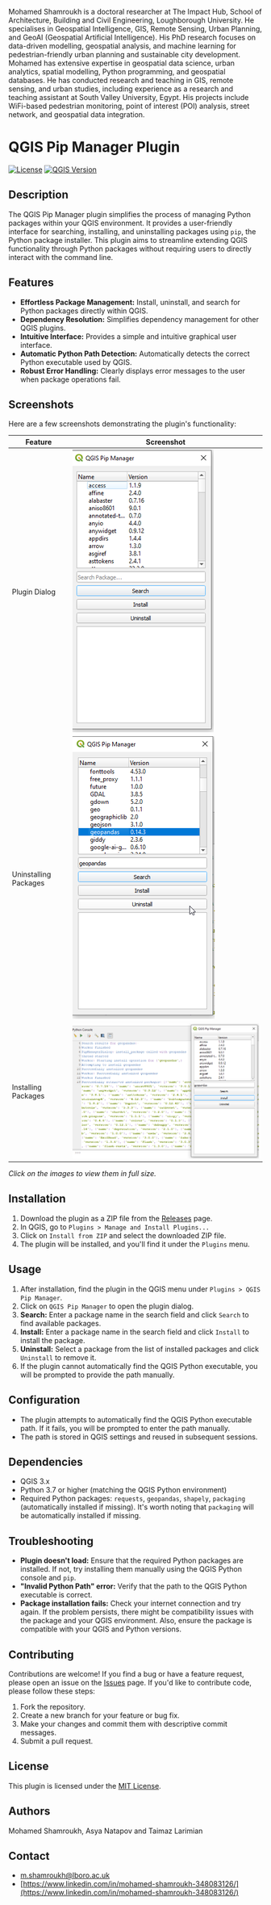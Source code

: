 Mohamed Shamroukh is a doctoral researcher at The Impact Hub, School of Architecture, Building and Civil Engineering, Loughborough University. He specialises in Geospatial Intelligence, GIS, Remote Sensing, Urban Planning, and GeoAI (Geospatial Artificial Intelligence). His PhD research focuses on data-driven modelling, geospatial analysis, and machine learning for pedestrian-friendly urban planning and sustainable city development. Mohamed has extensive expertise in geospatial data science, urban analytics, spatial modelling, Python programming, and geospatial databases. He has conducted research and teaching in GIS, remote sensing, and urban studies, including experience as a research and teaching assistant at South Valley University, Egypt. His projects include WiFi-based pedestrian monitoring, point of interest (POI) analysis, street network, and geospatial data integration.
# QGIS Pip Manager Plugin

[![License](https://img.shields.io/badge/License-MIT-yellow.svg)](LICENSE)
[![QGIS Version](https://img.shields.io/badge/QGIS-3.x-green)](https://qgis.org)

## Description

The QGIS Pip Manager plugin simplifies the process of managing Python packages within your QGIS environment. It provides a user-friendly interface for searching, installing, and uninstalling packages using `pip`, the Python package installer.  This plugin aims to streamline extending QGIS functionality through Python packages without requiring users to directly interact with the command line.

## Features

*   **Effortless Package Management:** Install, uninstall, and search for Python packages directly within QGIS.
*   **Dependency Resolution:** Simplifies dependency management for other QGIS plugins.
*   **Intuitive Interface:** Provides a simple and intuitive graphical user interface.
*   **Automatic Python Path Detection:** Automatically detects the correct Python executable used by QGIS.
*   **Robust Error Handling:** Clearly displays error messages to the user when package operations fail.

## Screenshots

Here are a few screenshots demonstrating the plugin's functionality:

| Feature               | Screenshot                                                                                                                                                                                                                                                          |
|-----------------------|---------------------------------------------------------------------------------------------------------------------------------------------------------------------------------------------------------------------------------------------------------------------|
| Plugin Dialog         | [![Plugin Dialog](https://github.com/MohamedShamroukh/QGIS-pip-manager/blob/main/QGIS%20pip%20Manager/plugin_dialog.png?raw=true)](https://github.com/MohamedShamroukh/QGIS-pip-manager/blob/main/QGIS%20pip%20Manager/plugin_dialog.png?raw=true)                     |
| Uninstalling Packages | [![Uninstalling Packages](https://github.com/MohamedShamroukh/QGIS-pip-manager/blob/main/QGIS%20pip%20Manager/uninstalling_packages.png?raw=true)](https://github.com/MohamedShamroukh/QGIS-pip-manager/blob/main/QGIS%20pip%20Manager/uninstalling_packages.png?raw=true)   |
| Installing Packages   | [![Installing Packages](https://github.com/MohamedShamroukh/QGIS-pip-manager/blob/main/QGIS%20pip%20Manager/installing_packages.png?raw=true)](https://github.com/MohamedShamroukh/QGIS-pip-manager/blob/main/QGIS%20pip%20Manager/installing_packages.png?raw=true)     |

*Click on the images to view them in full size.*

## Installation

1.  Download the plugin as a ZIP file from the [Releases](https://github.com/MohamedShamroukh/QGIS-pip-manager/releases) page.
2.  In QGIS, go to `Plugins > Manage and Install Plugins...`
3.  Click on `Install from ZIP` and select the downloaded ZIP file.
4.  The plugin will be installed, and you'll find it under the `Plugins` menu.

## Usage

1.  After installation, find the plugin in the QGIS menu under `Plugins > QGIS Pip Manager`.
2.  Click on `QGIS Pip Manager` to open the plugin dialog.
3.  **Search:** Enter a package name in the search field and click `Search` to find available packages.
4.  **Install:** Enter a package name in the search field and click `Install` to install the package.
5.  **Uninstall:** Select a package from the list of installed packages and click `Uninstall` to remove it.
6.  If the plugin cannot automatically find the QGIS Python executable, you will be prompted to provide the path manually.

## Configuration

*   The plugin attempts to automatically find the QGIS Python executable path. If it fails, you will be prompted to enter the path manually.
*   The path is stored in QGIS settings and reused in subsequent sessions.

## Dependencies

*   QGIS 3.x
*   Python 3.7 or higher (matching the QGIS Python environment)
*   Required Python packages: `requests`, `geopandas`, `shapely`, `packaging` (automatically installed if missing).  It's worth noting that `packaging` will be automatically installed if missing.

## Troubleshooting

*   **Plugin doesn't load:** Ensure that the required Python packages are installed. If not, try installing them manually using the QGIS Python console and `pip`.
*   **"Invalid Python Path" error:** Verify that the path to the QGIS Python executable is correct.
*   **Package installation fails:** Check your internet connection and try again. If the problem persists, there might be compatibility issues with the package and your QGIS environment.  Also, ensure the package is compatible with your QGIS and Python versions.

## Contributing

Contributions are welcome! If you find a bug or have a feature request, please open an issue on the [Issues](https://github.com/MohamedShamroukh/QGIS-pip-manager/issues) page. If you'd like to contribute code, please follow these steps:

1.  Fork the repository.
2.  Create a new branch for your feature or bug fix.
3.  Make your changes and commit them with descriptive commit messages.
4.  Submit a pull request.

## License

This plugin is licensed under the [MIT License](LICENSE).

## Authors

Mohamed Shamroukh, Asya Natapov and Taimaz Larimian

## Contact

*   [m.shamroukh@lboro.ac.uk](mailto:m.shamroukh@lboro.ac.uk)
*   [https://www.linkedin.com/in/mohamed-shamroukh-348083126/](https://www.linkedin.com/in/mohamed-shamroukh-348083126/)
